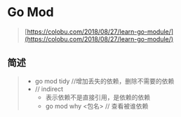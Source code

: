 # Go Mod

> [https://colobu.com/2018/08/27/learn-go-module/](https://colobu.com/2018/08/27/learn-go-module/)

## 简述

> * go mod tidy //增加丢失的依赖，删除不需要的依赖
> * // indirect
>   * 表示依赖不是直接引用，是依赖的依赖
>   * go mod why  &lt;包名&gt;  // 查看被谁依赖



